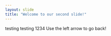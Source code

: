 ```yaml
---
layout: slide
title: "Welcome to our second slide!"
---
```

testing testing 1234
Use the left arrow to go back!
